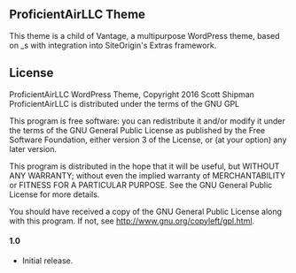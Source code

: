 ProficientAirLLC Theme
---------------
This theme is a child of Vantage, a multipurpose WordPress theme, based on _s with integration into SiteOrigin's Extras framework.


License
---------------

ProficientAirLLC WordPress Theme, Copyright 2016 Scott Shipman
ProficientAirLLC is distributed under the terms of the GNU GPL

This program is free software: you can redistribute it and/or modify
it under the terms of the GNU General Public License as published by
the Free Software Foundation, either version 3 of the License, or
(at your option) any later version.

This program is distributed in the hope that it will be useful,
but WITHOUT ANY WARRANTY; without even the implied warranty of
MERCHANTABILITY or FITNESS FOR A PARTICULAR PURPOSE.  See the
GNU General Public License for more details.

You should have received a copy of the GNU General Public License
along with this program.  If not, see http://www.gnu.org/copyleft/gpl.html.


#### 1.0
* Initial release.